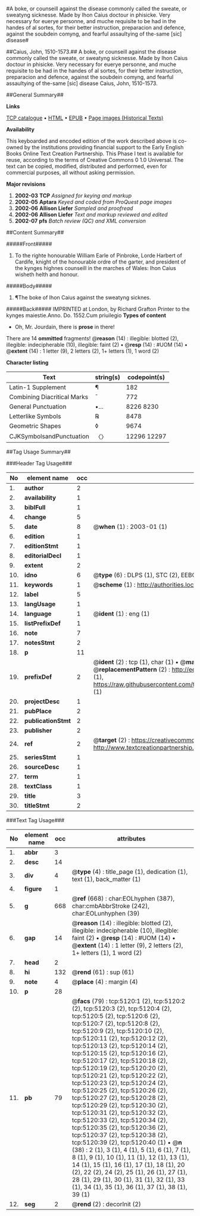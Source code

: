 #A boke, or counseill against the disease commonly called the sweate, or sweatyng sicknesse. Made by Ihon Caius doctour in phisicke. Very necessary for euerye personne, and muche requisite to be had in the handes of al sortes, for their better instruction, preparacion and defence, against the soubdein comyng, and fearful assaultying of the-same [sic] disease#

##Caius, John, 1510-1573.##
A boke, or counseill against the disease commonly called the sweate, or sweatyng sicknesse. Made by Ihon Caius doctour in phisicke. Very necessary for euerye personne, and muche requisite to be had in the handes of al sortes, for their better instruction, preparacion and defence, against the soubdein comyng, and fearful assaultying of the-same [sic] disease
Caius, John, 1510-1573.

##General Summary##

**Links**

[TCP catalogue](http://www.ota.ox.ac.uk/tcp/)  • 
[HTML](http://tei.it.ox.ac.uk/tcp/Texts-HTML/free/A17/A17535.html)  • 
[EPUB](http://tei.it.ox.ac.uk/tcp/Texts-EPUB/free/A17/A17535.epub) • 
[Page images (Historical Texts)](https://data.historicaltexts.jisc.ac.uk/view?pubId=eebo-99840599e&pageId=eebo-99840599e-5120-1)

**Availability**

This keyboarded and encoded edition of the
	       work described above is co-owned by the institutions
	       providing financial support to the Early English Books
	       Online Text Creation Partnership. This Phase I text is
	       available for reuse, according to the terms of Creative
	       Commons 0 1.0 Universal. The text can be copied,
	       modified, distributed and performed, even for
	       commercial purposes, all without asking permission.

**Major revisions**

1. __2002-03__ __TCP__ *Assigned for keying and markup*
1. __2002-05__ __Aptara__ *Keyed and coded from ProQuest page images*
1. __2002-06__ __Allison Liefer__ *Sampled and proofread*
1. __2002-06__ __Allison Liefer__ *Text and markup reviewed and edited*
1. __2002-07__ __pfs__ *Batch review (QC) and XML conversion*

##Content Summary##

#####Front#####

1. To the righte honourable
William Earle of Pinbroke, Lorde
Harbert of Cardife, knight of the honourable
ordre of the garter, and president of
the kynges highnes counseill in
the marches of Wales:
Ihon Caius wisheth
helth and honour.

#####Body#####

1. ¶The boke of Ihon Caius
against the sweatyng sicknes.

#####Back#####
IMPRINTED
at London, by Richard
Grafton Printer
to the kynges
maiestie.Anno. Do. 1552.Cum priuilegio
**Types of content**

  * Oh, Mr. Jourdain, there is **prose** in there!

There are 14 **ommitted** fragments! 
 @__reason__ (14) : illegible: blotted (2), illegible: indecipherable (10), illegible: faint (2)  •  @__resp__ (14) : #UOM (14)  •  @__extent__ (14) : 1 letter (9), 2 letters (2), 1+ letters (1), 1 word (2)

**Character listing**


|Text|string(s)|codepoint(s)|
|---|---|---|
|Latin-1 Supplement|¶|182|
|Combining             Diacritical Marks|̄|772|
|General Punctuation|•…|8226 8230|
|Letterlike Symbols|℞|8478|
|Geometric Shapes|◊|9674|
|CJKSymbolsandPunctuation|〈〉|12296 12297|

##Tag Usage Summary##

###Header Tag Usage###

|No|element name|occ|attributes|
|---|---|---|---|
|1.|__author__|2||
|2.|__availability__|1||
|3.|__biblFull__|1||
|4.|__change__|5||
|5.|__date__|8| @__when__ (1) : 2003-01 (1)|
|6.|__edition__|1||
|7.|__editionStmt__|1||
|8.|__editorialDecl__|1||
|9.|__extent__|2||
|10.|__idno__|6| @__type__ (6) : DLPS (1), STC (2), EEBO-CITATION (1), PROQUEST (1), VID (1)|
|11.|__keywords__|1| @__scheme__ (1) : http://authorities.loc.gov/ (1)|
|12.|__label__|5||
|13.|__langUsage__|1||
|14.|__language__|1| @__ident__ (1) : eng (1)|
|15.|__listPrefixDef__|1||
|16.|__note__|7||
|17.|__notesStmt__|2||
|18.|__p__|11||
|19.|__prefixDef__|2| @__ident__ (2) : tcp (1), char (1)  •  @__matchPattern__ (2) : ([0-9\-]+):([0-9IVX]+) (1), (.+) (1)  •  @__replacementPattern__ (2) : http://eebo.chadwyck.com/downloadtiff?vid=$1&page=$2 (1), https://raw.githubusercontent.com/textcreationpartnership/Texts/master/tcpchars.xml#$1 (1)|
|20.|__projectDesc__|1||
|21.|__pubPlace__|2||
|22.|__publicationStmt__|2||
|23.|__publisher__|2||
|24.|__ref__|2| @__target__ (2) : https://creativecommons.org/publicdomain/zero/1.0/ (1), http://www.textcreationpartnership.org/docs/. (1)|
|25.|__seriesStmt__|1||
|26.|__sourceDesc__|1||
|27.|__term__|1||
|28.|__textClass__|1||
|29.|__title__|3||
|30.|__titleStmt__|2||


###Text Tag Usage###

|No|element name|occ|attributes|
|---|---|---|---|
|1.|__abbr__|3||
|2.|__desc__|14||
|3.|__div__|4| @__type__ (4) : title_page (1), dedication (1), text (1), back_matter (1)|
|4.|__figure__|1||
|5.|__g__|668| @__ref__ (668) : char:EOLhyphen (387), char:cmbAbbrStroke (242), char:EOLunhyphen (39)|
|6.|__gap__|14| @__reason__ (14) : illegible: blotted (2), illegible: indecipherable (10), illegible: faint (2)  •  @__resp__ (14) : #UOM (14)  •  @__extent__ (14) : 1 letter (9), 2 letters (2), 1+ letters (1), 1 word (2)|
|7.|__head__|2||
|8.|__hi__|132| @__rend__ (61) : sup (61)|
|9.|__note__|4| @__place__ (4) : margin (4)|
|10.|__p__|28||
|11.|__pb__|79| @__facs__ (79) : tcp:5120:1 (2), tcp:5120:2 (2), tcp:5120:3 (2), tcp:5120:4 (2), tcp:5120:5 (2), tcp:5120:6 (2), tcp:5120:7 (2), tcp:5120:8 (2), tcp:5120:9 (2), tcp:5120:10 (2), tcp:5120:11 (2), tcp:5120:12 (2), tcp:5120:13 (2), tcp:5120:14 (2), tcp:5120:15 (2), tcp:5120:16 (2), tcp:5120:17 (2), tcp:5120:18 (2), tcp:5120:19 (2), tcp:5120:20 (2), tcp:5120:21 (2), tcp:5120:22 (2), tcp:5120:23 (2), tcp:5120:24 (2), tcp:5120:25 (2), tcp:5120:26 (2), tcp:5120:27 (2), tcp:5120:28 (2), tcp:5120:29 (2), tcp:5120:30 (2), tcp:5120:31 (2), tcp:5120:32 (2), tcp:5120:33 (2), tcp:5120:34 (2), tcp:5120:35 (2), tcp:5120:36 (2), tcp:5120:37 (2), tcp:5120:38 (2), tcp:5120:39 (2), tcp:5120:40 (1)  •  @__n__ (38) : 2 (1), 3 (1), 4 (1), 5 (1), 6 (1), 7 (1), 8 (1), 9 (1), 10 (1), 11 (1), 12 (1), 13 (1), 14 (1), 15 (1), 16 (1), 17 (1), 18 (1), 20 (2), 22 (2), 24 (2), 25 (1), 26 (1), 27 (1), 28 (1), 29 (1), 30 (1), 31 (1), 32 (1), 33 (1), 34 (1), 35 (1), 36 (1), 37 (1), 38 (1), 39 (1)|
|12.|__seg__|2| @__rend__ (2) : decorInit (2)|
